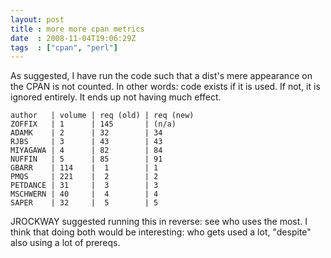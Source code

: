 ```yaml
---
layout: post
title : more more cpan metrics
date  : 2008-11-04T19:06:29Z
tags  : ["cpan", "perl"]
---
```

As suggested, I have run the code such that a dist's mere appearance on the
CPAN is not counted.  In other words: code exists if it is used.  If not, it is
ignored entirely.  It ends up not having much effect.

    author   | volume | req (old) | req (new)
    ZOFFIX   | 1      | 145       | (n/a)
    ADAMK    | 2      | 32        | 34
    RJBS     | 3      | 43        | 43
    MIYAGAWA | 4      | 82        | 84
    NUFFIN   | 5      | 85        | 91
    GBARR    | 114    |  1        | 1
    PMQS     | 221    |  2        | 2
    PETDANCE | 31     |  3        | 3
    MSCHWERN | 40     |  4        | 4
    SAPER    | 32     |  5        | 5

JROCKWAY suggested running this in reverse: see who uses the most.  I think
that doing both would be interesting: who gets used a lot, "despite" also using
a lot of prereqs.

